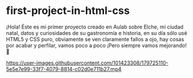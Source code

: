 # first-project-in-html-css
¡Hola! Éste es mi primer proyecto creado en Aulab sobre Elche, mi ciudad natal, datos y curiosidades de su gastronomía e historia, en su día sólo usé HTML5 y CSS puro, obviamente se ven claramente fallos a ojo, hay cosas por acabar y perfilar, vamos poco a poco ¡Pero siempre vamos mejorando! 🚀








https://user-images.githubusercontent.com/101423308/179725110-5e5e7e99-33f7-4079-8814-c02d0e711b27.mp4

